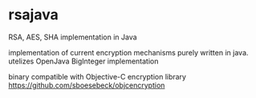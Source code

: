 # rsajava
RSA, AES, SHA implementation in Java

implementation of current encryption mechanisms purely written in java. utelizes OpenJava BigInteger implementation


binary compatible with Objective-C encryption library https://github.com/sboesebeck/objcencryption

